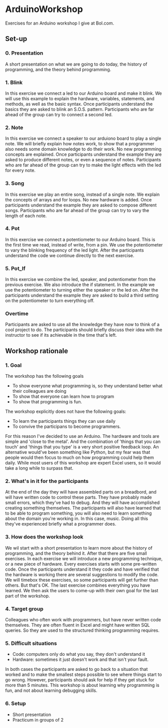 # ArduinoWorkshop
Exercises for an Arduino workshop I give at Bol.com.

## Set-up

### 0. Presentation
A short presentation on what we are going to do today, the history of programming, and the theory behind programming.

### 1. Blink
In this exercise we connect a led to our Arduino board and make it blink. We will use this example to explain the hardware, variables, statements, and methods, as well as the basic syntax. Once participants understand the basics they are asked to blink an S.O.S. pattern. Participants who are far ahead of the group can try to connect a second led.

### 2. Note
In this exercise we connect a speaker to our arduiono board to play a single note. We will briefly explain how notes work, to show that a programmer also needs some domain knowledge to do their work. No new programming concepts are explained. Once participants understand the example they are asked to produce different notes, or even a sequence of notes. Participants who are far ahead of the group can try to make the light effects with the led for every note.

### 3. Song
In this exercise we play an entire song, instead of a single note. We explain the concepts of arrays and for loops. No new hardware is added. Once participants understand the example they are asked to compose different songs. Participants who are far ahead of the group can try to vary the length of each note.

### 4. Pot
In this exercise we connect a potentiometer to our Arduino board. This is the first time we read, instead of write, from a pin. We use the potentiometer to vary the blinking frequency of the led light. After the participants understand the code we continue directly to the next exercise.

### 5. Pot_If
In this exercise we combine the led, speaker, and potentiometer from the previous exercise. We also introduce the if statement. In the example we use the potentiometer to turning either the speaker or the led on. After the participants understand the example they are asked to build a third setting on the potentiometer to turn everything off. 

### Overtime
Participants are asked to use all the knowledge they have now to think of a cool project to do. The participants should briefly discuss their idea with the instructor to see if its achievable in the time that's left.

## Workshop rationale

### 1. Goal
The workshop has the following goals
- To show everyone what programming is, so they understand better what their colleagues are doing
- To show that everyone can learn how to program
- To show that programming is fun. 

The workshop explicitly does not have the following goals:
- To learn the participants things they can use daily
- To convive the participans to become programmers.

For this reason I've decided to use an Arduino. The hardware and tools are simple and 'close to the metal'. And the combination of 'things that you can touch' and 'things that you type' is a very short positive feedback loop. An alternative would've been something like Python, but my fear was that people would then focus to much on how programming could help them daily. While most users of this workshop are expert Excel users, so it would take a long while to surpass that.

### 2. What's in it for the participants
At the end of the day they will have assembled parts on a breadbord, and will have written code to control these parts. They have probably made small errors, which they've had to debug. And they will have accomplished creating something themselves. The participants will also have learned that to be able to program something, you will also need to learn something about the domain you're working in. In this case, music. Doing all this they've experienced briefly what a programmer does.

### 3. How does the workshop look
We wil start with a short presentation to learn more about the history of programming, and the theory behind it. After that there are five small exercises. In each exercise we will introduce a new programming technique, or a new piece of hardware. Every exercises starts with some pre-written code. Once the participants understand it they code and have verified that the hardware is working there are several suggestions to modify the code. We will timebox these exercises, so some participants will get further than others. But that's OK. The last exercise combines everything you have learned. We then ask the users to come-up with their own goal for the last part of the workshop.

### 4. Target group
Colleagues who often work with programmers, but have never written code themselves. They are often fluent in Excel and might have written SQL queries. So they are used to the structured thinking programming requires.

### 5. Difficult situations
- Code: computers only do what you say, they don't understand it
- Hardware: sometimes it just doesn't work and that isn't your fault.

In both cases the participants are asked to go back to a situation that worked and to make the smallest steps possible to see where things start to go wrong. However, participants should ask for help if they get stuck for more than 5 minutes. This workshop is about learning why programming is fun, and not about learning debugging skills.

### 6. Setup
- Short presentation
- Practicum in groups of 2